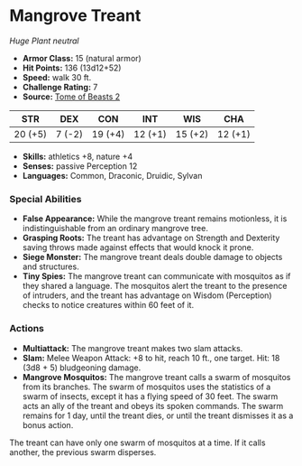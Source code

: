 # Mangrove Treant

*Huge* *Plant* *neutral*

- **Armor Class:** 15 (natural armor)
- **Hit Points:** 136 (13d12+52)
- **Speed:** walk 30 ft.
- **Challenge Rating:** 7
- **Source:** [Tome of Beasts 2](https://koboldpress.com/kpstore/product/tome-of-beasts-2-for-5th-edition/)

| STR | DEX | CON | INT | WIS | CHA |
| --- | --- | --- | --- | --- | --- |
| 20 (+5) | 7 (-2) | 19 (+4) | 12 (+1) | 15 (+2) | 12 (+1) |

- **Skills:** athletics +8, nature +4
- **Senses:** passive Perception 12
- **Languages:** Common, Draconic, Druidic, Sylvan
### Special Abilities
- **False Appearance:** While the mangrove treant remains motionless, it is indistinguishable from an ordinary mangrove tree.
- **Grasping Roots:** The treant has advantage on Strength and Dexterity saving throws made against effects that would knock it prone.
- **Siege Monster:** The mangrove treant deals double damage to objects and structures.
- **Tiny Spies:** The mangrove treant can communicate with mosquitos as if they shared a language. The mosquitos alert the treant to the presence of intruders, and the treant has advantage on Wisdom (Perception) checks to notice creatures within 60 feet of it.
### Actions
- **Multiattack:** The mangrove treant makes two slam attacks.
- **Slam:** Melee Weapon Attack: +8 to hit, reach 10 ft., one target. Hit: 18 (3d8 + 5) bludgeoning damage.
- **Mangrove Mosquitos:** The mangrove treant calls a swarm of mosquitos from its branches. The swarm of mosquitos uses the statistics of a swarm of insects, except it has a flying speed of 30 feet. The swarm acts an ally of the treant and obeys its spoken commands. The swarm remains for 1 day, until the treant dies, or until the treant dismisses it as a bonus action.

The treant can have only one swarm of mosquitos at a time. If it calls another, the previous swarm disperses.
